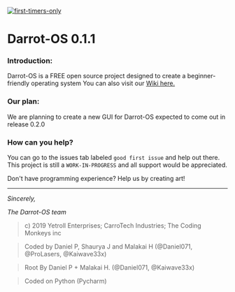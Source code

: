 [![first-timers-only](https://img.shields.io/badge/first--timers--only-friendly-blue.svg?style=flat-square)](https://www.firsttimersonly.com/)
# Darrot-OS 0.1.1
### Introduction:
Darrot-OS is a FREE open source project designed to create a beginner-friendly operating system
You can also visit our [Wiki here.](https://github.com/daniel071/Darrot-OS/wiki)


### Our plan:
We are planning to create a new GUI for Darrot-OS expected to come out in release 0.2.0


### How can you help?
You can go to the issues tab labeled `good first issue` and help out there.
This project is still a `WORK-IN-PROGRESS` and all support would be appreciated.

Don't have programming experience? Help us by creating art!

---
*Sincerely,*

*The Darrot-OS team*


> c) 2019 Yetroll Enterprises; CarroTech Industries; The Coding Monkeys inc

> Coded by Daniel P, Shaurya J and Malakai H (@Daniel071, @ProLasers, @Kaiwave33x)

> Root By Daniel P + Malakai H. (@Daniel071, @Kaiwave33x)

> Coded on Python (Pycharm)

